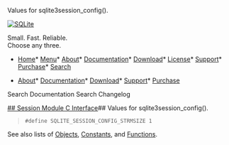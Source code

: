 




Values for sqlite3session\_config().




[![SQLite](../images/sqlite370_banner.gif)](../index.html)


Small. Fast. Reliable.  
Choose any three.


* [Home](../index.html)* [Menu](javascript:void(0))* [About](../about.html)* [Documentation](../docs.html)* [Download](../download.html)* [License](../copyright.html)* [Support](../support.html)* [Purchase](../prosupport.html)* [Search](javascript:void(0))




* [About](../about.html)* [Documentation](../docs.html)* [Download](../download.html)* [Support](../support.html)* [Purchase](../prosupport.html)






Search Documentation
Search Changelog







[## Session Module C Interface](../session/intro.html)## Values for sqlite3session\_config().


> ```
> #define SQLITE_SESSION_CONFIG_STRMSIZE 1
> 
> ```

See also lists of
 [Objects](../session/objlist.html),
 [Constants](../session/constlist.html), and
 [Functions](../session/funclist.html).


